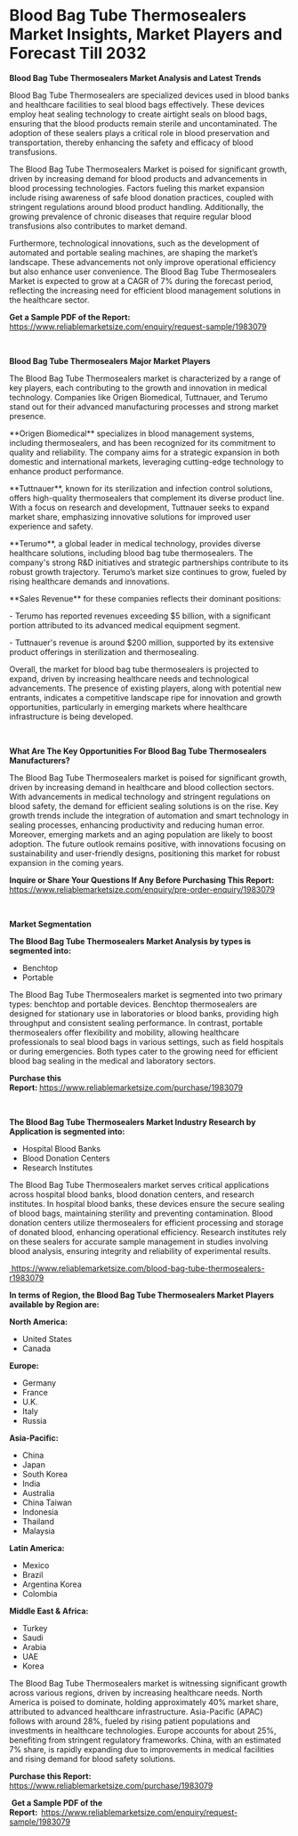 <p><h1>Blood Bag Tube Thermosealers Market Insights, Market Players and Forecast Till 2032</h1></p><p><strong>Blood Bag Tube Thermosealers Market Analysis and Latest Trends</strong></p>
<p><p>Blood Bag Tube Thermosealers are specialized devices used in blood banks and healthcare facilities to seal blood bags effectively. These devices employ heat sealing technology to create airtight seals on blood bags, ensuring that the blood products remain sterile and uncontaminated. The adoption of these sealers plays a critical role in blood preservation and transportation, thereby enhancing the safety and efficacy of blood transfusions.</p><p>The Blood Bag Tube Thermosealers Market is poised for significant growth, driven by increasing demand for blood products and advancements in blood processing technologies. Factors fueling this market expansion include rising awareness of safe blood donation practices, coupled with stringent regulations around blood product handling. Additionally, the growing prevalence of chronic diseases that require regular blood transfusions also contributes to market demand.</p><p>Furthermore, technological innovations, such as the development of automated and portable sealing machines, are shaping the market’s landscape. These advancements not only improve operational efficiency but also enhance user convenience. The Blood Bag Tube Thermosealers Market is expected to grow at a CAGR of 7% during the forecast period, reflecting the increasing need for efficient blood management solutions in the healthcare sector.</p></p>
<p><strong>Get a Sample PDF of the Report:&nbsp;</strong> <a href="https://www.reliablemarketsize.com/enquiry/request-sample/1983079?utm_campaign=1898&utm_medium=2&utm_source=Github&utm_content=ia&utm_term=16042025&utm_id=blood-bag-tube-thermosealers">https://www.reliablemarketsize.com/enquiry/request-sample/1983079</a></p>
<p>&nbsp;</p>
<p><strong>Blood Bag Tube Thermosealers Major Market Players</strong></p>
<p><p>The Blood Bag Tube Thermosealers market is characterized by a range of key players, each contributing to the growth and innovation in medical technology. Companies like Origen Biomedical, Tuttnauer, and Terumo stand out for their advanced manufacturing processes and strong market presence.</p><p>**Origen Biomedical** specializes in blood management systems, including thermosealers, and has been recognized for its commitment to quality and reliability. The company aims for a strategic expansion in both domestic and international markets, leveraging cutting-edge technology to enhance product performance.</p><p>**Tuttnauer**, known for its sterilization and infection control solutions, offers high-quality thermosealers that complement its diverse product line. With a focus on research and development, Tuttnauer seeks to expand market share, emphasizing innovative solutions for improved user experience and safety.</p><p>**Terumo**, a global leader in medical technology, provides diverse healthcare solutions, including blood bag tube thermosealers. The company's strong R&D initiatives and strategic partnerships contribute to its robust growth trajectory. Terumo’s market size continues to grow, fueled by rising healthcare demands and innovations.</p><p>**Sales Revenue** for these companies reflects their dominant positions: </p><p>- Terumo has reported revenues exceeding $5 billion, with a significant portion attributed to its advanced medical equipment segment.</p><p>- Tuttnauer's revenue is around $200 million, supported by its extensive product offerings in sterilization and thermosealing.</p><p>Overall, the market for blood bag tube thermosealers is projected to expand, driven by increasing healthcare needs and technological advancements. The presence of existing players, along with potential new entrants, indicates a competitive landscape ripe for innovation and growth opportunities, particularly in emerging markets where healthcare infrastructure is being developed.</p></p>
<p>&nbsp;</p>
<p><strong>What Are The Key Opportunities For Blood Bag Tube Thermosealers Manufacturers?</strong></p>
<p><p>The Blood Bag Tube Thermosealers market is poised for significant growth, driven by increasing demand in healthcare and blood collection sectors. With advancements in medical technology and stringent regulations on blood safety, the demand for efficient sealing solutions is on the rise. Key growth trends include the integration of automation and smart technology in sealing processes, enhancing productivity and reducing human error. Moreover, emerging markets and an aging population are likely to boost adoption. The future outlook remains positive, with innovations focusing on sustainability and user-friendly designs, positioning this market for robust expansion in the coming years.</p></p>
<p><strong>Inquire or Share Your Questions If Any Before Purchasing This Report:</strong> <a href="https://www.reliablemarketsize.com/enquiry/pre-order-enquiry/1983079?utm_campaign=1898&utm_medium=2&utm_source=Github&utm_content=ia&utm_term=16042025&utm_id=blood-bag-tube-thermosealers">https://www.reliablemarketsize.com/enquiry/pre-order-enquiry/1983079</a></p>
<p>&nbsp;</p>
<p><strong>Market Segmentation</strong></p>
<p><strong>The Blood Bag Tube Thermosealers Market Analysis by types is segmented into:</strong></p>
<p><ul><li>Benchtop</li><li>Portable</li></ul></p>
<p><p>The Blood Bag Tube Thermosealers market is segmented into two primary types: benchtop and portable devices. Benchtop thermosealers are designed for stationary use in laboratories or blood banks, providing high throughput and consistent sealing performance. In contrast, portable thermosealers offer flexibility and mobility, allowing healthcare professionals to seal blood bags in various settings, such as field hospitals or during emergencies. Both types cater to the growing need for efficient blood bag sealing in the medical and laboratory sectors.</p></p>
<p><strong>Purchase this Report:&nbsp;</strong><a href="https://www.reliablemarketsize.com/purchase/1983079?utm_campaign=1898&utm_medium=2&utm_source=Github&utm_content=ia&utm_term=16042025&utm_id=blood-bag-tube-thermosealers">https://www.reliablemarketsize.com/purchase/1983079</a></p>
<p>&nbsp;</p>
<p><strong>The Blood Bag Tube Thermosealers Market Industry Research by Application is segmented into:</strong></p>
<p><ul><li>Hospital Blood Banks</li><li>Blood Donation Centers</li><li>Research Institutes</li></ul></p>
<p><p>The Blood Bag Tube Thermosealers market serves critical applications across hospital blood banks, blood donation centers, and research institutes. In hospital blood banks, these devices ensure the secure sealing of blood bags, maintaining sterility and preventing contamination. Blood donation centers utilize thermosealers for efficient processing and storage of donated blood, enhancing operational efficiency. Research institutes rely on these sealers for accurate sample management in studies involving blood analysis, ensuring integrity and reliability of experimental results.</p></p>
<p><a href="https://www.reliablemarketsize.com/blood-bag-tube-thermosealers-r1983079?utm_campaign=1898&utm_medium=2&utm_source=Github&utm_content=ia&utm_term=16042025&utm_id=blood-bag-tube-thermosealers">&nbsp;https://www.reliablemarketsize.com/blood-bag-tube-thermosealers-r1983079</a></p>
<p><strong>In terms of Region, the Blood Bag Tube Thermosealers Market Players available by Region are:</strong></p>
<p>
    <p> <strong> North America: </strong>
        <ul>
            <li>United States</li>
            <li>Canada</li>
        </ul>
        </p> 
    <p> <strong> Europe: </strong>
        <ul>
            <li>Germany</li>
            <li>France</li>
            <li>U.K.</li>
            <li>Italy</li>
            <li>Russia</li>
        </ul>
        </p> 
    <p> <strong> Asia-Pacific: </strong>
        <ul>
            <li>China</li>
            <li>Japan</li>
            <li>South Korea</li>
            <li>India</li>
            <li>Australia</li>
            <li>China Taiwan</li>
            <li>Indonesia</li>
            <li>Thailand</li>
            <li>Malaysia</li>
        </ul>
        </p> 
    <p> <strong> Latin America: </strong>
        <ul>
            <li>Mexico</li>
            <li>Brazil</li>
            <li>Argentina Korea</li>
            <li>Colombia</li>
        </ul>
        </p> 
    <p> <strong> Middle East & Africa: </strong>
        <ul>
            <li>Turkey</li>
            <li>Saudi</li>
            <li>Arabia</li>
            <li>UAE</li>
            <li>Korea</li>
        </ul>
    </p>
    </p>
<p><p>The Blood Bag Tube Thermosealers market is witnessing significant growth across various regions, driven by increasing healthcare needs. North America is poised to dominate, holding approximately 40% market share, attributed to advanced healthcare infrastructure. Asia-Pacific (APAC) follows with around 28%, fueled by rising patient populations and investments in healthcare technologies. Europe accounts for about 25%, benefiting from stringent regulatory frameworks. China, with an estimated 7% share, is rapidly expanding due to improvements in medical facilities and rising demand for blood safety solutions.</p></p>
<p><strong>Purchase this Report: </strong><a href="https://www.reliablemarketsize.com/purchase/1983079?utm_campaign=1898&utm_medium=2&utm_source=Github&utm_content=ia&utm_term=16042025&utm_id=blood-bag-tube-thermosealers">https://www.reliablemarketsize.com/purchase/1983079</a></p>
<p>&nbsp;<strong>Get a Sample PDF of the Report:&nbsp;&nbsp;</strong><a href="https://www.reliablemarketsize.com/enquiry/request-sample/1983079?utm_campaign=1898&utm_medium=2&utm_source=Github&utm_content=ia&utm_term=16042025&utm_id=blood-bag-tube-thermosealers">https://www.reliablemarketsize.com/enquiry/request-sample/1983079</a></p>
<p><strong></strong></p>
<p><p></p><p></p><p></p></p>